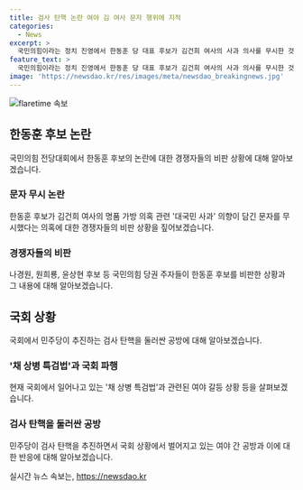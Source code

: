 ```yaml
---
title: 검사 탄핵 논란 여야 김 여사 문자 행위에 지적
categories:
  - News
excerpt: >
  국민의힘이라는 정치 진영에서 한동훈 당 대표 후보가 김건희 여사의 사과 의사를 무시한 것에 대한 논란과 함께 민주당의 검사 탄핵 추진에 대한 국회 내 공방이 일어나고 있습니다. 국민의힘 당권 주자들은 한동훈 후보를 비난하면서, 국회는 채 상병 특검법 통과 후 검사 탄핵을 두고 여야 간 갈등이 심화되고 있습니다. 이에 대한 국민의힘과 민주당의 입장은 각각 엇갈려 왔습니다.
feature_text: >
  국민의힘이라는 정치 진영에서 한동훈 당 대표 후보가 김건희 여사의 사과 의사를 무시한 것에 대한 논란과 함께 민주당의 검사 탄핵 추진에 대한 국회 내 공방이 일어나고 있습니다. 국민의힘 당권 주자들은 한동훈 후보를 비난하면서, 국회는 채 상병 특검법 통과 후 검사 탄핵을 두고 여야 간 갈등이 심화되고 있습니다. 이에 대한 국민의힘과 민주당의 입장은 각각 엇갈려 왔습니다.
image: 'https://newsdao.kr/res/images/meta/newsdao_breakingnews.jpg'
---
```


<p><img src="https://newsdao.kr/res/images/meta/newsdao_breakingnews.jpg" alt="flaretime 속보" /></p>

<h2 data-ke-size="size26">한동훈 후보 논란</h2>

<p data-ke-size="size16">국민의힘 전당대회에서 한동훈 후보의 논란에 대한 경쟁자들의 비판 상황에 대해 알아보겠습니다.</p>

<h3><b>문자 무시 논란</b></h3>

<p data-ke-size="size16">한동훈 후보가 김건희 여사의 명품 가방 의혹 관련 '대국민 사과' 의향이 담긴 문자를 무시했다는 의혹에 대한 경쟁자들의 비판 상황을 짚어보겠습니다.</p>

<h3><b>경쟁자들의 비판</b></h3>

<p data-ke-size="size16">나경원, 원희룡, 윤상현 후보 등 국민의힘 당권 주자들이 한동훈 후보를 비판한 상황과 그 내용에 대해 알아보겠습니다.</p>

<h2 data-ke-size="size26">국회 상황</h2>

<p data-ke-size="size16">국회에서 민주당이 추진하는 검사 탄핵을 둘러싼 공방에 대해 알아보겠습니다.</p>

<h3><b>'채 상병 특검법'과 국회 파행</b></h3>

<p data-ke-size="size16">현재 국회에서 일어나고 있는 '채 상병 특검법'과 관련된 여야 갈등 상황 등을 살펴보겠습니다.</p>

<h3><b>검사 탄핵을 둘러싼 공방</b></h3>

<p data-ke-size="size16">민주당이 검사 탄핵을 추진하면서 국회 상황에서 벌어지고 있는 여야 간 공방과 이에 대한 반응에 대해 알아보겠습니다.</p>
실시간 뉴스 속보는, <a href="https://newsdao.kr" rel="dofollow">https://newsdao.kr</a>


